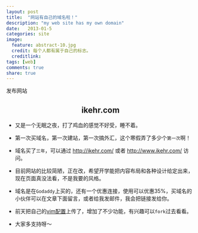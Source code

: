 ```yaml
---
layout: post
title:  "网站有自己的域名啦！"
description: "my web site has my own domain"
date:   2013-01-5 
categories: site
image:
  feature: abstract-10.jpg
  credit: 每个人都有属于自己的标志。
  creditlink: 
tags: [web]
comments: true
share: true
---
```

发布网站
<!--more-->
<center><h2>ikehr.com</h2></center>

* 又是一个无眠之夜，打了鸡血的感觉不好受，睡不着。  

* 第一次买域名，第一次建站，第一次搞外汇，这个寒假弄了多少个`第一次`啊！  

* 域名买了`三年`，可以通过 http://ikehr.com/ 或者 http://www.ikehr.com/ 访问。 

* 目前网站的比较简陋，正在改，希望开学能把内容布局和各种设计给定出来，现在页面真没法看，不是我要的风格。

* 域名是在`Godaddy`上买的，还有一个优惠连接，使用可以优惠35%，买域名的小伙伴可以在文章下面留言，或者给我发邮件，我会把链接发给你。

* 前天把自己的[vim配置](https://github.com/kehr/kehr-vim)上传了，增加了不少功能，有兴趣可以`fork`过去看看。

* 大家多支持呀～
